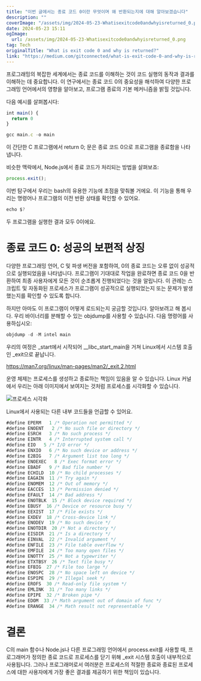 ```yaml
---
title: "이번 글에서는 종료 코드 0이란 무엇이며 왜 반환되는지에 대해 알아보겠습니다"
description: ""
coverImage: "/assets/img/2024-05-23-Whatisexitcode0andwhyisreturned_0.png"
date: 2024-05-23 15:11
ogImage:
  url: /assets/img/2024-05-23-Whatisexitcode0andwhyisreturned_0.png
tag: Tech
originalTitle: "What is exit code 0 and why is returned?"
link: "https://medium.com/gitconnected/what-is-exit-code-0-and-why-is-returned-13735b758f9e"
---
```


프로그래밍의 복잡한 세계에서는 종료 코드를 이해하는 것이 코드 실행의 동작과 결과를 이해하는 데 중요합니다. 이 연구에서는 종료 코드 0의 중요성을 해석하여 다양한 프로그래밍 언어에서의 영향을 알아보고, 프로그램 종료의 기본 메커니즘을 밝힐 것입니다.

다음 예시를 살펴봅시다:

```js
int main() {
  return 0
}
```

<div class="content-ad"></div>

```js
gcc main.c -o main
```

이 간단한 C 프로그램에서 return 0; 문은 종료 코드 0으로 프로그램을 종료함을 나타냅니다.

비슷한 맥락에서, Node.js에서 종료 코드가 처리되는 방법을 살펴보죠:

```js
process.exit();
```

<div class="content-ad"></div>

이번 탐구에서 우리는 bash의 유용한 기능에 초점을 맞춰볼 거에요. 이 기능을 통해 우리는 명령어나 프로그램의 이전 반환 상태를 확인할 수 있어요.

```js
echo $?
```

두 프로그램을 실행한 결과 모두 0이에요.

# 종료 코드 0: 성공의 보편적 상징

<div class="content-ad"></div>

다양한 프로그래밍 언어, C 및 파생 버전을 포함하여, 0의 종료 코드는 오류 없이 성공적으로 실행되었음을 나타냅니다. 프로그램이 기대대로 작업을 완료하면 종료 코드 0을 반환하여 최종 사용자에게 모든 것이 순조롭게 진행되었다는 것을 알립니다. 이 관례는 스크립트 및 자동화된 프로세스가 프로그램이 성공적으로 실행되었는지 또는 문제가 발생했는지를 확인할 수 있도록 합니다.

하지만 아마도 이 프로그램이 어떻게 로드되는지 궁금할 것입니다. 알아보려고 해 봅시다. 우리 바이너리를 분해할 수 있는 objdump를 사용할 수 있습니다. 다음 명령어를 사용하십시오:

```js
objdump -d -M intel main
```

<div class="content-ad"></div>

우리의 여정은 \_start에서 시작되어 \_\_libc_start_main을 거쳐 Linux에서 시스템 호출인 \_exit으로 끝납니다.

https://man7.org/linux/man-pages/man2/_exit.2.html

운영 체제는 프로세스를 생성하고 종료하는 책임이 있음을 알 수 있습니다. Linux 커널에서 우리는 아래 이미지에서 보여지는 것처럼 프로세스를 시각화할 수 있습니다.

![프로세스 시각화](/assets/img/2024-05-23-Whatisexitcode0andwhyisreturned_1.png)

<div class="content-ad"></div>

Linux에서 사용되는 다른 내부 코드들을 언급할 수 있어요.

```js
#define EPERM   1 /* Operation not permitted */
#define ENOENT   2 /* No such file or directory */
#define ESRCH   3 /* No such process */
#define EINTR   4 /* Interrupted system call */
#define EIO   5 /* I/O error */
#define ENXIO   6 /* No such device or address */
#define E2BIG   7 /* Argument list too long */
#define ENOEXEC   8 /* Exec format error */
#define EBADF   9 /* Bad file number */
#define ECHILD  10 /* No child processes */
#define EAGAIN  11 /* Try again */
#define ENOMEM  12 /* Out of memory */
#define EACCES  13 /* Permission denied */
#define EFAULT  14 /* Bad address */
#define ENOTBLK  15 /* Block device required */
#define EBUSY  16 /* Device or resource busy */
#define EEXIST  17 /* File exists */
#define EXDEV  18 /* Cross-device link */
#define ENODEV  19 /* No such device */
#define ENOTDIR  20 /* Not a directory */
#define EISDIR  21 /* Is a directory */
#define EINVAL  22 /* Invalid argument */
#define ENFILE  23 /* File table overflow */
#define EMFILE  24 /* Too many open files */
#define ENOTTY  25 /* Not a typewriter */
#define ETXTBSY  26 /* Text file busy */
#define EFBIG  27 /* File too large */
#define ENOSPC  28 /* No space left on device */
#define ESPIPE  29 /* Illegal seek */
#define EROFS  30 /* Read-only file system */
#define EMLINK  31 /* Too many links */
#define EPIPE  32 /* Broken pipe */
#define EDOM  33 /* Math argument out of domain of func */
#define ERANGE  34 /* Math result not representable */
```

# 결론

C의 main 함수나 Node.js나 다른 프로그래밍 언어에서 process.exit를 사용할 때, 프로그래머가 정의한 종료 코드로 프로세스를 닫기 위해 \_exit 시스템 호출이 내부적으로 사용됩니다. 그러나 프로그래머로서 여러분은 프로세스의 적절한 종료와 종료된 프로세스에 대한 사용자에게 가장 좋은 결과를 제공하기 위한 책임이 있습니다.
